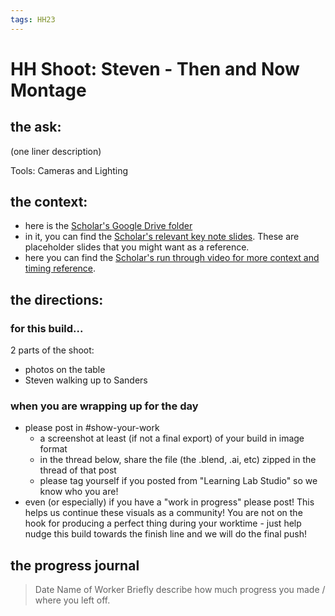 ```yaml
---
tags: HH23
---
```


# HH Shoot: Steven - Then and Now Montage
## the ask:
(one liner description)

Tools: Cameras and Lighting



## the context:
* here is the [Scholar's Google Drive folder](https://drive.google.com/drive/folders/1pspoPFbsB7u4I83VALc-OVBUIYG0xSrV)
* in it, you can find the [Scholar's relevant key note slides](https://drive.google.com/drive/folders/1MNjpGR-Po2YWkTizoUxwksG4BBTvzzZ0). These are placeholder slides that you might want as a reference.
* here you can find the [Scholar's run through video for more context and timing reference](https://drive.google.com/file/d/1ssZkSKPc2vXryuU9HJqLrinS9z9pzd-k/view?usp=sharing).


## the directions:
### for this build...
2 parts of the shoot:
* photos on the table
* Steven walking up to Sanders

### when you are wrapping up for the day
* please post in #show-your-work
    * a screenshot at least (if not a final export) of your build in image format
    * in the thread below, share the file (the .blend, .ai, etc) zipped in the thread of that post
    * please tag yourself if you posted from "Learning Lab Studio" so we know who you are!
* even (or especially) if you have a "work in progress" please post! This helps us continue these visuals as a community! You are not on the hook for producing a perfect thing during your worktime - just help nudge this build towards the finish line and we will do the final push!


## the progress journal
> Date
> Name of Worker
> Briefly describe how much progress you made / where you left off.







